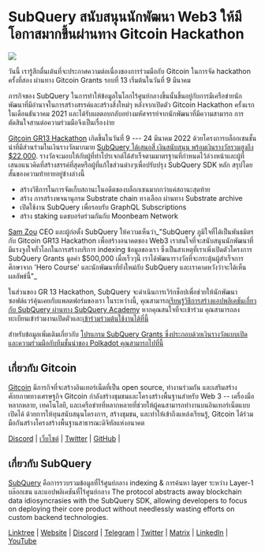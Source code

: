 # SubQuery สนับสนุนนักพัฒนา Web3 ให้มีโอกาสมากขึ้นผ่านทาง Gitcoin Hackathon

![](https://miro.medium.com/max/1400/0*LdQoekBCsctSL0Po)

วันนี้ เรารู้สึกตื่นเต้นที่จะประกาศความต่อเนื่องของการร่วมมือกับ Gitcoin ในการจัด hackathon ครั้งที่สอง ผ่านทาง Gitcoin Grants รอบที่ 13 เริ่มต้นในวันที่ 9 มีนาคม

ภารกิจของ SubQuery ในการทำให้ข้อมูลในโลกไร้ศูนย์กลางขึ้นนั้นขึ้นอยู่กับการมีเครือข่ายนักพัฒนาที่มีอำนาจในการสร้างสรรค์และสร้างสิ่งใหม่ๆ หลังจากเปิดตัว Gitcoin Hackathon ครั้งแรกในเดือนธันวาคม 2021 และได้รับผลตอบกลับอย่างมหัศจรรย์จากนักพัฒนาที่มีความสามารถ การตัดสินใจสานต่อความร่วมมือจึงเป็นเรื่องง่าย

[Gitcoin GR13 Hackathon](https://gitcoin.co/hackathon/gr13/onboard) เกิดขึ้นในวันที่ 9 --- 24 มีนาคม 2022 ด้วยโครงการบล็อกเชนชั้นนำที่มีส่วนร่วมในเงินรางวัลมากมาย [SubQuery ได้เสนอสี่ เงินสนับสนุน พร้อมเงินรางวัลรวมสูงถึง $22,000](https://gitcoin.co/hackathon/gr13/?org=subquery). รางวัลจะมอบให้กับผู้ที่ทำโปรเจกต์ได้สำเร็จตามมาตรฐานที่กำหนดไว้ล่วงหน้าและผู้ที่เสนอแนวคิดที่สร้างสรรค์ที่สุดหรือผู้ที่แก้ไขส่วนต่างๆเพื่อปรับปรุง SubQuery SDK หลัก สรุปโดยสั้นของความท้าทายอยู่ข้างล่างนี้

- สร้างวิธีการในการจัดเก็บสถานะในอดีตของบล็อกเชนมากกว่าแค่สถานะสุดท้าย
- สร้าง การสร้างพจนานุกรม Substrate chain ทางเลือก ผ่านทาง Substrate archive
- เปิดใช้งาน SubQuery เพื่อรอบรับ GraphQL Subscriptions
- สร้าง staking แดชบอร์ดร่วมกันกับ Moonbeam Network

[Sam Zou](https://twitter.com/zoujialiu) CEO และผู้ก่อตั้ง SubQuery ให้ความเห็นว่า_"SubQuery ภูมิใจที่ได้เป็นพันธมิตรกับ Gitcoin GR13 Hackathon เพื่อสร้างอนาคตของ Web3 เราสนใจที่จะสนับสนุนนักพัฒนาที่มีแรงจูงใจทั่วโลกในการสร้างบริการ indexing ข้อมูลของเรา ซึ่งเป็นสาเหตุที่เราเพิ่งเปิดตัวโครงการ SubQuery Grants มูลค่า $500,000 เมื่อเร็วๆนี้ เราได้พัฒนารางวัลที่จะกระตุ้นผู้สำเร็จการศึกษาจาก 'Hero Course' และนักพัฒนาที่ยังใหม่กับ SubQuery และเราคาดหวังว่าจะได้เห็นผลลัพธ์นี้"_

ในส่วนของ GR 13 Hackathon, SubQuery จะดำเนินการเวิร์กช็อปเพื่อช่วยให้นักพัฒนาซอฟต์แวร์คุ้นเคยกับแพลตฟอร์มของเรา ในระหว่างนี้, คุณสามารถ[เรียนรู้วิธีการสร้างแอปพลิเคชันเกี่ยวกับ SubQuery ผ่านทาง SubQuery Academy](https://subquery.coassemble.com/unlock/dOKZW6O#/) หากคุณสนใจที่จะเข้าร่วม คุณสามารถลงทะเบียนเข้าร่วมงานเปิดตัวและ[เข้าร่วมร่วมต้นใช้งานได้ที่นี้](https://gitcoin.co/hackathon/gr13/onboard)

สำหรับข้อมูลเพิ่มเติมเกี่ยวกับ [โปรแกรม SubQuery Grants ซึ่งประกอบด้วยเงินรางวัลแบบเปิดและความร่วมมือกับทีมชั้นนำของ Polkadot คุณสามารถไปที่นี้](https://subquery.network/grants)

## เกี่ยวกับ Gitcoin

[Gitcoin](http://www.gitcoin.co) มีภารกิจที่จะสร้างอินเทอร์เน็ตที่เป็น open source, ทำงานร่วมกัน และเสริมสร้างศักยภาพทางเศรษฐกิจ Gitcoin กำลังสร้างชุมชนและโครงสร้างพื้นฐานสำหรับ Web 3 -- เครื่องมือหลากหลาย, เทคโนโลยี, และเครือข่ายที่หลากหลายที่ช่วยให้ผู้คนสามารถทำงานบนอินเทอร์เน็ตแบบเปิดได้ ด้วยการให้ทุนสนับสนุนโครงการ, สร้างชุมชน, และทำให้เข้าถึงแหล่งเรียนรู้, Gitcoin ได้ร่วมมือกันสร้างโครงสร้างพื้นฐานสาธารณะดิจิทัลแห่งอนาคต

[Discord](https://discord.gg/6PZUM3cFpz) | [เว็บไซต์](http://www.gitcoin.co) | [Twitter](https://twitter.com/gitcoin) | [GitHub](https://github.com/gitcoinco/) |

## เกี่ยวกับ SubQuery

[SubQuery](https://subquery.network) คือการรวบรวมข้อมูลที่ไร้ศูนย์กลาง indexing & การค้นหา layer ระหว่าง Layer-1 บล๊อกเชน และแอปพลิเคชันที่ไร้ศูนย์กลาง The protocol abstracts away blockchain data idiosyncrasies with the SubQuery SDK, allowing developers to focus on deploying their core product without needlessly wasting efforts on custom backend technologies.

​​[Linktree](https://linktr.ee/subquerynetwork) | [Website](https://subquery.network/) | [Discord](https://discord.com/invite/78zg8aBSMG) | [Telegram](https://t.me/subquerynetwork) | [Twitter](https://twitter.com/subquerynetwork) | [Matrix](https://matrix.to/#/#subquery:matrix.org) | [LinkedIn](https://www.linkedin.com/company/subquery) | [YouTube](https://www.youtube.com/channel/UCi1a6NUUjegcLHDFLr7CqLw)
